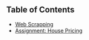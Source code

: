 
## Table of Contents
- [Web Scrapping](#Web-Scraping)
- [Assignment: House Pricing](#Assignment:-House-Pricing)
